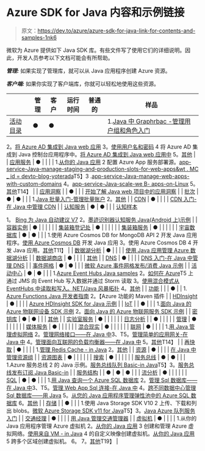 # Azure SDK for Java 内容和示例链接

> 原文：<https://dev.to/azure/azure-sdk-for-java-link-for-contents-and-samples-1nk6>

微软为 Azure 提供如下 Java SDK 库。有些文件写了使用它们的详细说明。因此，开发人员参考以下文档可能会有所帮助。

***管理:*** 如果实现了管理库，就可以从 Java 应用程序创建 Azure 资源。

***客户端:*** 如果你实现了客户端库，你就可以轻松地使用这些资源。

|  | 管理 | 客户 | 运行时间 | 普通的 | 样品 |
| --- | --- | --- | --- | --- | --- |
| [活动目录](https://docs.microsoft.com/java/api/overview/azure/activedirectory?view=azure-java-stable&WT.mc_id=devto-blog-yoterada) | ● | ● |  |  | 1.[Java 中 Graphrbac -管理用户组和角色入门](https://github.com/Azure-Samples/aad-java-manage-users-groups-and-roles)
2。[将 Azure AD 集成到 Java web 应用](https://github.com/Azure-Samples/active-directory-java-webapp-openidconnect)
3。[使用用户名和密码](https://github.com/Azure-Samples/active-directory-java-native-headless)
4 将 Azure AD 集成到 Java 控制台应用程序中。[将 Azure AD 集成到 Java web 应用中](https://github.com/Azure-Samples/active-directory-java-webapp-openidconnect)
5。[其他](https://azure.microsoft.com/resources/samples/?term=active+directory&platform=java&sort=0) |
| [应用服务](https://docs.microsoft.com/java/api/overview/azure/appservice?view=azure-java-stable&WT.mc_id=devto-blog-yoterada) | ● |  |  |  | 1.[从你的 Java 应用](https://docs.microsoft.com/java/azure/java-sdk-configure-webapp-sources?view=azure-java-stable&WT.mc_id=devto-blog-yoterada)
2 配置 Azure App 服务部署源。[app-service-Java-manage-staging-and-production-slots-for-web-apps&wt . MC _ id = devto-blog-yoterada](https://azure.microsoft.com/resources/samples/app-service-java-manage-staging-and-production-slots-for-web-apps/)T5】3 .[app-service-Java-manage-web-apps-with-custom-domains](https://azure.microsoft.com/resources/samples/app-service-java-manage-web-apps-with-custom-domains/)
4。[app-service-Java-scale-we B- apps-on-Linux](https://azure.microsoft.com/resources/samples/app-service-java-scale-web-apps-on-linux/)
5。[其他](https://azure.microsoft.com/resources/samples/?platform=java&term=appservice&sort=0)T14】 |
| [应用洞察](https://docs.microsoft.com/java/api/overview/azure/appinsights?view=azure-java-stable&WT.mc_id=devto-blog-yoterada) |  | ● |  |  | [开始了解 Java web 项目中的应用洞察](https://docs.microsoft.com/en-us/azure/azure-monitor/app/java-get-started?WT.mc_id=docs-twitter-yoterada) |
| [批次](https://docs.microsoft.com/java/api/overview/azure/batch?view=azure-java-stable&WT.mc_id=devto-blog-yoterada) | ● | ● |  |  | 1.[Java 批量入门-管理批量账户](https://github.com/Azure-Samples/batch-java-manage-batch-accounts)
2。[其他](https://azure.microsoft.com/resources/samples/?platform=java&term=batch&sort=0) |
| [CDN](https://docs.microsoft.com/java/api/overview/azure/cdn?view=azure-java-stable&WT.mc_id=devto-blog-yoterada) | ● |  |  |  | [CDN 入门-在 Java 中管理 CDN](https://github.com/Azure-Samples/cdn-java-manage-cdn) |
| [认知服务](https://docs.microsoft.com/java/api/overview/azure/cognitiveservices?view=azure-java-stable&WT.mc_id=devto-blog-yoterada) | ● | ● |  |  | [认知样本](https://github.com/Azure-Samples/cognitive-services-REST-api-samples)

1。 [Bing 为 Java 自动建议 V7](https://github.com/Azure-Samples/cognitive-services-REST-api-samples/blob/master/java/Search/BingAutosuggestv7.java)
2。[墨迹识别器认知服务 Java(Android 上)示例](https://github.com/Azure-Samples/cognitive-services-REST-api-samples/tree/master/java/InkRecognition/android-sample-app) |
| [容器实例](https://docs.microsoft.com/java/api/overview/azure/containerinstance?view=azure-java-stable&WT.mc_id=devto-blog-yoterada) | ● |  |  |  |  |
| [集装箱登记处](https://docs.microsoft.com/java/api/overview/azure/containerregistry?view=azure-java-stable&WT.mc_id=devto-blog-yoterada) | ● |  |  |  |  |
| [集装箱服务](https://docs.microsoft.com/java/api/overview/azure/containerservice?view=azure-java-stable&WT.mc_id=devto-blog-yoterada) | ● |  |  |  |  |
| [宇宙数据库](https://docs.microsoft.com/java/api/overview/azure/cosmosdb?view=azure-java-stable&WT.mc_id=devto-blog-yoterada) | ● | ● |  |  | 1.使用 Azure Cosmos DB for MongoDB API
2 开发 Java 应用程序。[使用 Azure Cosmos DB](https://github.com/Azure-Samples/azure-cosmos-db-graph-java-getting-started) 开发 Java 应用 3。使用 Azure Cosmos DB
4 开发 Java 应用。[其他](https://azure.microsoft.com/resources/samples/?platform=java&term=cosmos&sort=0)T11】 |
| [数据湖分析](https://docs.microsoft.com/java/api/overview/azure/datalakeanalytics?view=azure-java-stable?WT.mc_id=devto-blog-yoterada) | ● |  |  |  | [使用 Java 应用管理 Azure 数据湖分析](https://docs.microsoft.com/azure/data-lake-analytics/data-lake-analytics-manage-use-java-sdk?WT.mc_id=devto-blog-yoterada) |
| [数据湖商店](https://docs.microsoft.com/java/api/overview/azure/datalake?view=azure-java-stable&WT.mc_id=devto-blog-yoterada) | ● |  |  |  | [其他](https://azure.microsoft.com/resources/samples/?platform=java&term=lake&sort=0) |
| [DNS](https://docs.microsoft.com/java/api/overview/azure/dns?view=azure-java-stable&WT.mc_id=devto-blog-yoterada) | ● |  |  |  | [DNS 入门-在 Java 中管理 DNS](https://github.com/Azure-Samples/dns-java-host-and-manage-your-domains) |
| [事件网格](https://docs.microsoft.com/java/api/overview/azure/eventgrid?view=azure-java-stable&WT.mc_id=devto-blog-yoterada) | ● | ● |  |  | [微软 Azure 事件网格发布/消费 Java 示例](https://github.com/Azure-Samples/event-grid-java-publish-consume-events) |
| [活动中心](https://docs.microsoft.com/java/api/overview/azure/eventhub?view=azure-java-stable&WT.mc_id=devto-blog-yoterada) | ● | ● |  |  | 1.[Azure Event Hubs Java samples](https://github.com/Azure/azure-event-hubs/tree/master/samples/Java)
2。[如何在 Azure](https://github.com/Azure-Samples/event-hubs-java-storm-sender-jms-receiver)T5 上通过 JMS 向 Event Hub 写入数据并通过 Storm 读取 3。[使用混合模式从 EventHubs 中读取和写入。NET/Java 风暴拓扑](https://github.com/Azure-Samples/hdinsight-dotnet-java-storm-eventhub)
4。[其他](https://azure.microsoft.com/resources/samples/?platform=java&term=event&sort=0) |
| [功能](https://docs.microsoft.com/java/api/overview/azure/functions/readme?view=azure-java-stable&WT.mc_id=devto-blog-yoterada) |  |  | ● |  | 1. [Azure Functions Java 开发者指南](https://docs.microsoft.com/azure/azure-functions/functions-reference-java?WT.mc_id=devto-blog-yoterada)
2。【Azure 功能的 Maven 插件 |
| [HDInsight](https://docs.microsoft.com/java/api/overview/azure/hdinsight?view=azure-java-stable&WT.mc_id=devto-blog-yoterada) | ● |  |  |  | [Azure HDInsight SDK for Java 示例](https://github.com/Azure-Samples/hdinsight-java-sdk-samples) |
| [IoT](https://docs.microsoft.com/java/api/overview/azure/iot?view=azure-java-stable&WT.mc_id=devto-blog-yoterada) |  | ● |  |  | 1.[面向 Java 的 Azure 物联网设备 SDK 示例](https://github.com/Azure/azure-iot-sdk-java/tree/master/device/iot-device-samples)
2。[面向 Java 的 Azure 物联网服务 SDK 示例](https://github.com/Azure/azure-iot-sdk-java/tree/master/service/iot-service-samples) |
| [密钥库](https://docs.microsoft.com/java/api/overview/azure/keyvault?view=azure-java-stable&WT.mc_id=devto-blog-yoterada) | ● | ● |  |  | [其他](https://azure.microsoft.com/resources/samples/?platform=java&term=key+vault&sort=0) |
| [实验室服务](https://docs.microsoft.com/java/api/overview/azure/labservices?view=azure-java-stable&WT.mc_id=devto-blog-yoterada) | ● |  |  |  |  |
| [日志分析](https://docs.microsoft.com/java/api/overview/azure/loganalytics?view=azure-java-stable&WT.mc_id=devto-blog-yoterada) |  | ● |  |  |  |
| [管理](https://docs.microsoft.com/java/api/overview/azure/management?view=azure-java-stable&WT.mc_id=devto-blog-yoterada) | ● |  |  |  |  |
| [媒体服务](https://docs.microsoft.com/java/api/overview/azure/mediaservices?view=azure-java-stable&WT.mc_id=devto-blog-yoterada) | ● |  |  |  |  |
| [混合现实](https://docs.microsoft.com/java/api/overview/azure/mixedreality?view=azure-java-stable&WT.mc_id=devto-blog-yoterada) | ● |  |  |  |  |
| [联网](https://docs.microsoft.com/java/api/overview/azure/network?view=azure-java-stable&WT.mc_id=devto-blog-yoterada) | ● |  |  |  | 1.[用 Java 管理虚拟网络](https://github.com/Azure-Samples/network-java-manage-virtual-network)
2。[管理网络接口——在 Java 中](https://github.com/Azure-Samples/network-java-manage-network-interface)3、T5。[管理简单的应用网关-在 Java 中](https://github.com/Azure-Samples/application-gateway-java-manage-simple-application-gateways)
4。[管理面向互联网的负载均衡器——在 Java 中](https://github.com/Azure-Samples/network-java-manage-internet-facing-load-balancers)
5。[其他](https://azure.microsoft.com/resources/samples/?platform=java&term=network&sort=0)T14】 |
| [再快取](https://docs.microsoft.com/java/api/overview/azure/rediscache?view=azure-java-stable&WT.mc_id=devto-blog-yoterada) | ● |  |  |  | 1.[管理 Redis Cache - in Java](https://github.com/Azure-Samples/redis-java-manage-cache)
2。[其他](https://azure.microsoft.com/resources/samples/?platform=java&term=redis&sort=0) |
| [资源](https://docs.microsoft.com/java/api/overview/azure/resources?view=azure-java-stable&WT.mc_id=devto-blog-yoterada) | ● |  |  |  | [在 Java 中管理资源组](https://github.com/Azure-Samples/resources-java-manage-resource-group) |
| [资源图表](https://docs.microsoft.com/java/api/overview/azure/resourcegraph?view=azure-java-stable&WT.mc_id=devto-blog-yoterada) | ● |  |  |  |  |
| [搜索](https://docs.microsoft.com/java/api/overview/azure/search?view=azure-java-stable&WT.mc_id=devto-blog-yoterada) | ● |  |  |  |  |
| [服务总线](https://docs.microsoft.com/java/api/overview/azure/servicebus?view=azure-java-stable&WT.mc_id=devto-blog-yoterada) | ● | ● |  |  | 1.Azure 服务总线
2 的 Java 示例。[服务总线队列 Basic-in Java](https://github.com/Azure-Samples/service-bus-java-manage-queue-with-basic-features)T5】3。[服务总线发布订阅 Java Basic-in](https://github.com/Azure-Samples/service-bus-java-manage-publish-subscribe-with-basic-features)
 |
| [服务结构](https://docs.microsoft.com/java/api/overview/azure/servicefabric?view=azure-java-stable&WT.mc_id=devto-blog-yoterada) |  | ● | ● | ● |  |
| [流分析](https://docs.microsoft.com/java/api/overview/azure/streamanalytics?view=azure-java-stable&WT.mc_id=devto-blog-yoterada) | ● |  |  |  |  |
| [SQL](https://docs.microsoft.com/java/api/overview/azure/sql?view=azure-java-stable&WT.mc_id=devto-blog-yoterada) | ● | ● |  |  | 1.[用 Java 查询一个 Azure SQL 数据库](https://docs.microsoft.com/azure/sql-database/sql-database-connect-query-java?WT.mc_id=devto-blog-yoterada)
2。[管理 Sql 数据库——在 Java 中](https://github.com/Azure-Samples/sql-database-java-manage-db)3、T5。[管理 Web App Sql 连接-在 Java 中](https://github.com/Azure-Samples/app-service-java-manage-data-connections-for-web-apps)
4。[跨不同数据中心管理 Sql 数据库——用 Java](https://github.com/Azure-Samples/sql-database-java-manage-sql-databases-across-regions)
5。[从您的 Java 应用程序管理弹性池中的 Azure SQL 数据库](https://github.com/Azure/azure-docs-sdk-java/blob/master/docs-ref-conceptual/java-sdk-manage-sql-elastic-pools.md)
6。[其他](https://azure.microsoft.com/resources/samples/?platform=java&term=SQL&sort=0)
 |
| [存储](https://docs.microsoft.com/java/api/overview/azure/storage?view=azure-java-stable&WT.mc_id=devto-blog-yoterada) |  | ● |  |  | 1.使用 Java Storage SDK V10
2 上传、下载和列出 blobs。[微软 Azure Storage SDK v11 for Java](https://github.com/azure/azure-storage-java)T5】3。[Java Azure 队列服务入门](https://github.com/Azure-Samples/storage-queue-java-getting-started)
 |
| [交通经理](https://docs.microsoft.com/java/api/overview/azure/trafficmanager?view=azure-java-stable&WT.mc_id=devto-blog-yoterada) | ● |  |  |  | [用 Java 管理交通管理器](https://github.com/Azure-Samples/traffic-manager-java-manage-profiles) |
| [虚拟机](https://docs.microsoft.com/java/api/overview/azure/virtualmachines?view=azure-java-stable&WT.mc_id=devto-blog-yoterada) | ● |  |  |  | 1.从你的 Java 应用程序管理 Azure 虚拟机
2。[从你的 Java 应用](https://docs.microsoft.com/java/azure/java-sdk-manage-virtual-networks?view=azure-java-stable&WT.mc_id=devto-blog-yoterada)
3 创建和管理 Azure 虚拟网络。[使用来自 VM - in Java](https://azure.microsoft.com/resources/samples/managed-disk-java-create-virtual-machine-using-custom-image/)
4 的自定义映像创建虚拟机。[从你的 Java 应用](https://docs.microsoft.com/java/azure/java-sdk-virtual-machines-in-parallel?view=azure-java-stable&WT.mc_id=devto-blog-yoterada)
5 跨多个区域创建虚拟机。
6。
7。[其他](https://azure.microsoft.com/resources/samples/?platform=java&term=VM&sort=0)T19】 |